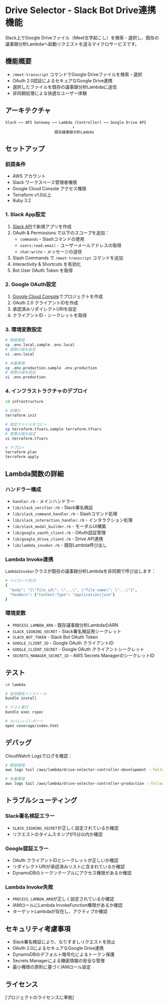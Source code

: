 # Drive Selector - Slack Bot Drive連携機能

Slack上でGoogle Driveファイル（Meet文字起こし）を検索・選択し、既存の議事録分析Lambdaへ起動リクエストを送るマイクロサービスです。

## 機能概要

- `/meet-transcript` コマンドでGoogle Driveファイルを検索・選択
- OAuth 2.0認証によるセキュアなGoogle Drive連携
- 選択したファイルを既存の議事録分析Lambdaに送信
- 非同期処理による快適なユーザー体験

## アーキテクチャ

```
Slack ←→ API Gateway ←→ Lambda (Controller) ←→ Google Drive API
                              ↓
                      既存議事録分析Lambda
```

## セットアップ

### 前提条件

- AWS アカウント
- Slack ワークスペース管理者権限
- Google Cloud Console アクセス権限
- Terraform v1.0以上
- Ruby 3.2

### 1. Slack App設定

1. [Slack API](https://api.slack.com/apps)で新規アプリを作成
2. OAuth & Permissions で以下のスコープを追加：
   - `commands` - Slashコマンドの使用
   - `users:read.email` - ユーザーメールアドレスの取得
   - `chat:write` - メッセージの送信
3. Slash Commands で `/meet-transcript` コマンドを追加
4. Interactivity & Shortcuts を有効化
5. Bot User OAuth Token を取得

### 2. Google OAuth設定

1. [Google Cloud Console](https://console.cloud.google.com/)でプロジェクトを作成
2. OAuth 2.0 クライアントIDを作成
3. 承認済みリダイレクトURIを設定
4. クライアントID・シークレットを取得

### 3. 環境変数設定

```bash
# 開発環境
cp .env.local.sample .env.local
# 実際の値を設定
vi .env.local

# 本番環境
cp .env.production.sample .env.production
# 実際の値を設定
vi .env.production
```

### 4. インフラストラクチャのデプロイ

```bash
cd infrastructure

# 初期化
terraform init

# 設定ファイルをコピー
cp terraform.tfvars.sample terraform.tfvars
# 実際の値を設定
vi terraform.tfvars

# デプロイ
terraform plan
terraform apply
```

## Lambda関数の詳細

### ハンドラー構成

- `handler.rb` - メインハンドラー
- `lib/slack_verifier.rb` - Slack署名検証
- `lib/slack_command_handler.rb` - Slashコマンド処理
- `lib/slack_interaction_handler.rb` - インタラクション処理
- `lib/slack_modal_builder.rb` - モーダルUI構築
- `lib/google_oauth_client.rb` - OAuth認証管理
- `lib/google_drive_client.rb` - Drive API連携
- `lib/lambda_invoker.rb` - 既存Lambda呼び出し

### Lambda Invoke連携

`LambdaInvoker`クラスが既存の議事録分析Lambdaを非同期で呼び出します：

```ruby
# ペイロード形式
{
  "body": "{\"file_id\": \"...\", \"file_name\": \"...\"}",
  "headers": {"Content-Type": "application/json"}
}
```

### 環境変数

- `PROCESS_LAMBDA_ARN` - 既存議事録分析LambdaのARN
- `SLACK_SIGNING_SECRET` - Slack署名検証用シークレット
- `SLACK_BOT_TOKEN` - Slack Bot OAuth Token
- `GOOGLE_CLIENT_ID` - Google OAuth クライアントID
- `GOOGLE_CLIENT_SECRET` - Google OAuth クライアントシークレット
- `SECRETS_MANAGER_SECRET_ID` - AWS Secrets ManagerのシークレットID

## テスト

```bash
cd lambda

# 依存関係インストール
bundle install

# テスト実行
bundle exec rspec

# カバレッジレポート
open coverage/index.html
```

## デバッグ

CloudWatch Logsでログを確認：

```bash
# 開発環境
aws logs tail /aws/lambda/drive-selector-controller-development --follow

# 本番環境
aws logs tail /aws/lambda/drive-selector-controller-production --follow
```

## トラブルシューティング

### Slack署名検証エラー

- `SLACK_SIGNING_SECRET`が正しく設定されているか確認
- リクエストのタイムスタンプが5分以内か確認

### Google認証エラー

- OAuth クライアントIDとシークレットが正しいか確認
- リダイレクトURIが承認済みリストに含まれているか確認
- DynamoDBのトークンテーブルにアクセス権限があるか確認

### Lambda Invoke失敗

- `PROCESS_LAMBDA_ARN`が正しく設定されているか確認
- IAMロールにLambda InvokeFunction権限があるか確認
- ターゲットLambdaが存在し、アクティブか確認

## セキュリティ考慮事項

- Slack署名検証により、なりすましリクエストを防止
- OAuth 2.0によるセキュアなGoogle Drive連携
- DynamoDBのデフォルト暗号化によるトークン保護
- Secrets Managerによる機密情報の安全な管理
- 最小権限の原則に基づくIAMロール設定

## ライセンス

[プロジェクトのライセンスに準拠]